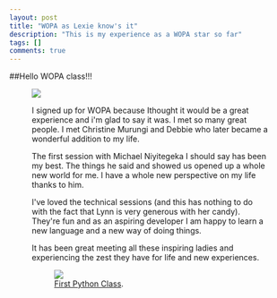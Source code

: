 ```yaml
---
layout: post
title: "WOPA as Lexie know's it"
description: "This is my experience as a WOPA star so far"
tags: []
comments: true
---
```


##Hello WOPA class!!!

<figure>
	<a href="https://s3-us-west-2.amazonaws.com/witupython/images/DSC9160-1.jpg
"><img src="https://s3-us-west-2.amazonaws.com/witupython/images/DSC9160-1.jpg
"></a>
	
I signed up for WOPA because Ithought it would be a great experience and i'm glad to say it was.
I met so many great people. I met Christine Murungi and Debbie who later became a wonderful addition to my life.

The first session with Michael Niyitegeka I should say has been my best. The things he said and showed us opened up a whole new world for me. I have a whole new perspective on my life thanks to him.

I've loved the technical sessions (and this has nothing to do with the fact that Lynn is very generous with her candy). They're fun and as an aspiring developer I am happy to learn a new language and a new way of doing things.

It has been great meeting all these inspiring ladies and experiencing the zest they have for life and new experiences.

<figure>
	<a href="https://s3-us-west-2.amazonaws.com/witupython/images/image.jpg
"><img src="https://s3-us-west-2.amazonaws.com/witupython/images/image.jpg
"></a>
	<figcaption><a href="https://s3-us-west-2.amazonaws.com/witupython/images/image.jpg
" title="First Python Clas">First Python Class</a>.</figcaption>
</figure>
<figure>
	

